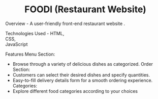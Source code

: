 <h1 align="center">FOODI (Restaurant Website)</h1>

Overview -
A user-friendly front-end  restaurant website .

Technologies Used - 
HTML,  
CSS,  
JavaScript

Features
Menu Section:
- Browse through a variety of delicious dishes as categorized.
Order Section:
- Customers can select their desired dishes and specify quantities.
- Easy-to-fill delivery details form for a smooth ordering experience.
Categories:
- Explore different food categories according to your choices

